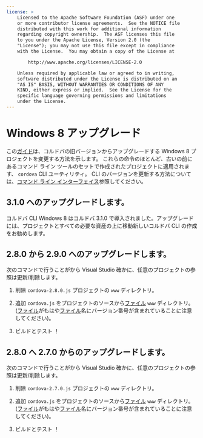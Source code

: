 ```yaml
---
license: >
    Licensed to the Apache Software Foundation (ASF) under one
    or more contributor license agreements.  See the NOTICE file
    distributed with this work for additional information
    regarding copyright ownership.  The ASF licenses this file
    to you under the Apache License, Version 2.0 (the
    "License"); you may not use this file except in compliance
    with the License.  You may obtain a copy of the License at

        http://www.apache.org/licenses/LICENSE-2.0

    Unless required by applicable law or agreed to in writing,
    software distributed under the License is distributed on an
    "AS IS" BASIS, WITHOUT WARRANTIES OR CONDITIONS OF ANY
    KIND, either express or implied.  See the License for the
    specific language governing permissions and limitations
    under the License.
---
```


# Windows 8 アップグレード

この<a href="../../../index.html">ガイド</a>は、コルドバの旧バージョンからアップグレードする Windows 8 プロジェクトを変更する方法を示します。 これらの命令のほとんど、古いの前にあるコマンド ライン ツールのセットで作成されたプロジェクトに適用されます、 `cordova` CLI ユーティリティ。 CLI のバージョンを更新する方法については、<a href="../../cli/index.html">コマンド ライン インターフェイス</a>参照してください。

## 3.1.0 へのアップグレードします。

コルドバ CLI Windows 8 はコルドバ 3.1.0 で導入されました。アップグレードには、プロジェクトとすべての必要な資産の上に移動新しいコルドバ CLI の作成をお勧めします。

## 2.8.0 から 2.9.0 へのアップグレードします。

次のコマンドで行うことがから Visual Studio 確かに、任意のプロジェクトの参照は更新/削除します。

1.  削除 `cordova-2.8.0.js` プロジェクトの `www` ディレクトリ。

2.  追加 `cordova.js` をプロジェクトのソースから<a href="../../../cordova/file/fileobj/fileobj.html">ファイル</a> `www` ディレクトリ。(<a href="../../../cordova/file/fileobj/fileobj.html">ファイル</a>がもはや<a href="../../../cordova/file/fileobj/fileobj.html">ファイル</a>名にバージョン番号が含まれていることに注意してください)。

3.  ビルドとテスト ！

## 2.8.0 へ 2.7.0 からのアップグレードします。

次のコマンドで行うことがから Visual Studio 確かに、任意のプロジェクトの参照は更新/削除します。

1.  削除 `cordova-2.7.0.js` プロジェクトの `www` ディレクトリ。

2.  追加 `cordova.js` をプロジェクトのソースから<a href="../../../cordova/file/fileobj/fileobj.html">ファイル</a> `www` ディレクトリ。(<a href="../../../cordova/file/fileobj/fileobj.html">ファイル</a>がもはや<a href="../../../cordova/file/fileobj/fileobj.html">ファイル</a>名にバージョン番号が含まれていることに注意してください)。

3.  ビルドとテスト ！